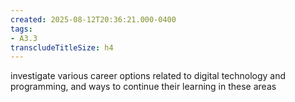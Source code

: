 ```yaml
---
created: 2025-08-12T20:36:21.000-0400
tags:
- A3.3
transcludeTitleSize: h4
---
```


investigate various career options related to digital technology and programming, and ways to continue their learning in these areas